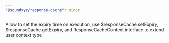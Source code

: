```yaml
---
"@soundxyz/response-cache": minor
---
```


Allow to set the expiry time on execution, use $responseCache.setExpiry, $responseCache.getExpiry, and ResponseCacheContext interface to extend user context type
